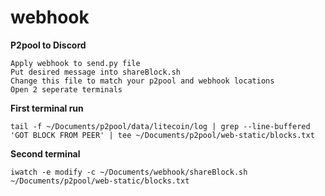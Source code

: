 # webhook
**P2pool to Discord**

    Apply webhook to send.py file
    Put desired message into shareBlock.sh
    Change this file to match your p2pool and webhook locations
    Open 2 seperate terminals

**First terminal run**

    tail -f ~/Documents/p2pool/data/litecoin/log | grep --line-buffered 'GOT BLOCK FROM PEER' | tee ~/Documents/p2pool/web-static/blocks.txt

**Second terminal**

    iwatch -e modify -c ~/Documents/webhook/shareBlock.sh ~/Documents/p2pool/web-static/blocks.txt
